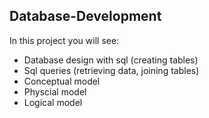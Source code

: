 ## Database-Development

In this project you will see:
- Database design with sql (creating tables)
- Sql queries (retrieving data, joining tables)
- Conceptual model
- Physcial model
- Logical model
